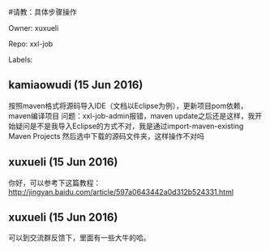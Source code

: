 #请教：具体步骤操作

Owner: xuxueli

Repo: xxl-job

Labels: 

## kamiaowudi (15 Jun 2016)

按照maven格式将源码导入IDE（文档以Eclipse为例），更新项目pom依赖，maven编译项目
问题：xxl-job-admin报错，maven update之后还是这样，我开始疑问是不是我导入Eclipse的方式不对，我是通过import-maven-existing Maven Projects 然后选中下载的源码文件夹，这样操作不对吗


## xuxueli (15 Jun 2016)

你好，可以参考下这篇教程：http://jingyan.baidu.com/article/597a0643442a0d312b524331.html


## xuxueli (15 Jun 2016)

可以到交流群反馈下，里面有一些大牛的哈。



